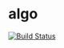# algo
[![Build Status](https://travis-ci.com/amor71/algo.svg?token=pXWfDwhbfSGppsMRXkPG&branch=master)](https://travis-ci.com/amor71/algo)

